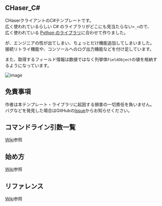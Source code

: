 ## CHaser_C#
CHaserクライアントのC#テンプレートです。  
広く使われているらしい C# のライブラリがどこにも見当たらない`>_<`ので、  
広く使われている [Python のライブラリ](https://github.com/tomio2480/chaser-python)に合わせて作りました。  

が、エンジニアの性が出てしまい、ちょっとだけ機能追加してしまいました。  
接続リトライ機能や、コンソールへのログ出力機能などを付け足しています。  

また、取得するフィールド情報は数値ではなく列挙体`FieldObject`の値を格納するようになっています。 

![image](https://github.com/s1v/CHaser_CSharp/assets/20382337/15c43b9a-f833-44bc-a575-ef773011a853)

## 免責事項
作者は本テンプレート・ライブラリに起因する損害の一切責任を負いません。  
バグなどを発見した場合はGitHubの[Issue](https://github.com/s1v/CHaser_CSharp/issues)からお知らせください。

## コマンドライン引数一覧
[Wiki](https://github.com/s1v/CHaser_CSharp/wiki/%E3%82%B3%E3%83%9E%E3%83%B3%E3%83%89%E3%83%A9%E3%82%A4%E3%83%B3%E5%BC%95%E6%95%B0%E4%B8%80%E8%A6%A7)参照

## 始め方
[Wiki](https://github.com/s1v/CHaser_CSharp/wiki/%E5%A7%8B%E3%82%81%E6%96%B9)参照

## リファレンス
[Wiki](https://github.com/s1v/CHaser_CSharp/wiki/CHaser_C%23-%E3%83%AA%E3%83%95%E3%82%A1%E3%83%AC%E3%83%B3%E3%82%B9)参照
